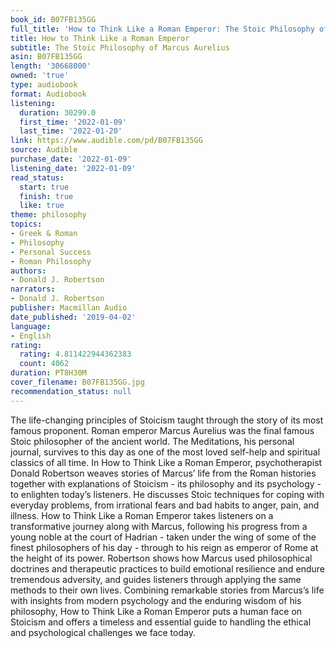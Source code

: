 ```yaml
---
book_id: B07FB135GG
full_title: 'How to Think Like a Roman Emperor: The Stoic Philosophy of Marcus Aurelius'
title: How to Think Like a Roman Emperor
subtitle: The Stoic Philosophy of Marcus Aurelius
asin: B07FB135GG
length: '30668000'
owned: 'true'
type: audiobook
format: Audiobook
listening:
  duration: 30299.0
  first_time: '2022-01-09'
  last_time: '2022-01-20'
link: https://www.audible.com/pd/B07FB135GG
source: Audible
purchase_date: '2022-01-09'
listening_date: '2022-01-09'
read_status:
  start: true
  finish: true
  like: true
theme: philosophy
topics:
- Greek & Roman
- Philosophy
- Personal Success
- Roman Philosophy
authors:
- Donald J. Robertson
narrators:
- Donald J. Robertson
publisher: Macmillan Audio
date_published: '2019-04-02'
language:
- English
rating:
  rating: 4.811422944362383
  count: 4062
duration: PT8H30M
cover_filename: B07FB135GG.jpg
recommendation_status: null
---
```

The life-changing principles of Stoicism taught through the story of its most famous proponent.
Roman emperor Marcus Aurelius was the final famous Stoic philosopher of the ancient world. The Meditations, his personal journal, survives to this day as one of the most loved self-help and spiritual classics of all time. In How to Think Like a Roman Emperor, psychotherapist Donald Robertson weaves stories of Marcus’ life from the Roman histories together with explanations of Stoicism - its philosophy and its psychology - to enlighten today’s listeners. He discusses Stoic techniques for coping with everyday problems, from irrational fears and bad habits to anger, pain, and illness.
How to Think Like a Roman Emperor takes listeners on a transformative journey along with Marcus, following his progress from a young noble at the court of Hadrian - taken under the wing of some of the finest philosophers of his day - through to his reign as emperor of Rome at the height of its power. Robertson shows how Marcus used philosophical doctrines and therapeutic practices to build emotional resilience and endure tremendous adversity, and guides listeners through applying the same methods to their own lives.
Combining remarkable stories from Marcus’s life with insights from modern psychology and the enduring wisdom of his philosophy, How to Think Like a Roman Emperor puts a human face on Stoicism and offers a timeless and essential guide to handling the ethical and psychological challenges we face today.


